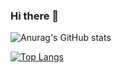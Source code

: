 ### Hi there 👋

![Anurag's GitHub stats](https://github-readme-stats.vercel.app/api?username=tiago-honorato&count_private=true&show_icons=true&theme=radical)

[![Top Langs](https://github-readme-stats.vercel.app/api/top-langs/?username=tiago-honorato&layout=compact&theme=radical)](https://github.com/anuraghazra/github-readme-stats)
